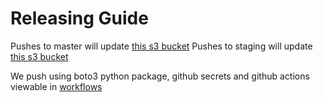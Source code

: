 # Releasing Guide

Pushes to master will update [this s3 bucket](http://trimark-loot-distribution.s3-website-us-east-1.amazonaws.com/)
Pushes to staging will update [this s3 bucket](http://trimark-loot-distribution-staging.s3-website-us-east-1.amazonaws.com/)

We push using boto3 python package, github secrets and github actions viewable in [workflows](.github/workflows)
